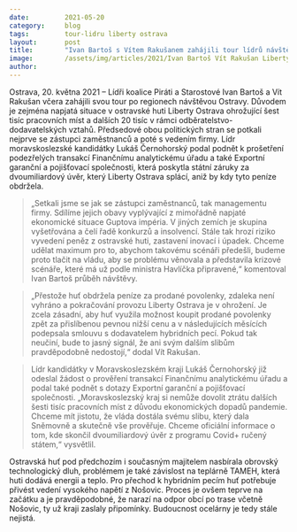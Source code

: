 ```yaml
---
date:         2021-05-20
category:     blog
tags:         tour-lidru liberty ostrava
layout:       post
title:        "Ivan Bartoš s Vítem Rakušanem zahájili tour lídrů návštěvou huti Liberty Ostrava"
image:        /assets/img/articles/2021/Ivan Bartoš Vít Rakušan Liberty Ostrava.jpg
author:       
---
```


Ostrava, 20. května 2021 –  Lídři koalice Piráti a Starostové Ivan Bartoš a Vít Rakušan včera zahájili svou tour po regionech návštěvou Ostravy. Důvodem je zejména napjatá situace v ostravské huti Liberty Ostrava ohrožující šest tisíc pracovních míst a dalších 20 tisíc v rámci odběratelstvo-dodavatelských vztahů. Předsedové obou politických stran se potkali nejprve se zástupci zaměstnanců a poté s vedením firmy. Lídr moravskoslezské kandidátky Lukáš Černohorský podal podnět k prošetření podezřelých transakcí Finančnímu analytickému úřadu a také Exportní garanční a pojišťovací společnosti, která poskytla státní záruky za dvoumiliardový úvěr, který Liberty Ostrava splácí, aniž by kdy tyto peníze obdržela.

> „Setkali jsme se jak se zástupci zaměstnanců, tak managementu firmy. Sdílíme jejich obavy vyplývající z mimořádně napjaté ekonomické situace Guptova impéria. V jiných zemích je skupina vyšetřována a čelí řadě konkurzů a insolvencí. Stále tak hrozí riziko vyvedení peněz z ostravské huti, zastavení inovací i úpadek. Chceme udělat maximum pro to, abychom takovému scénáři předešli, budeme proto tlačit na vládu, aby se problému věnovala a představila krizové scénáře, které má už podle ministra Havlíčka připravené,“ komentoval Ivan Bartoš průběh návštěvy.



> „Přestože huť obdržela peníze za prodané povolenky, zdaleka není vyhráno a pokračování provozu Liberty Ostrava je v ohrožení. Je zcela zásadní, aby huť využila možnost koupit prodané povolenky zpět za přislíbenou pevnou nižší cenu a v následujících měsících podepsala smlouvu s dodavatelem hybridních pecí. Pokud tak neučiní, bude to jasný signál, že ani svým dalším slibům pravděpodobně nedostojí,“ dodal Vít Rakušan. 



> Lídr kandidátky v Moravskoslezském kraji Lukáš Černohorský již odeslal žádost o prověření transakcí Finančnímu analytickému úřadu a podal také podnět s dotazy Exportní garanční a pojišťovací společnosti. „Moravskoslezský kraj si nemůže dovolit ztrátu dalších šesti tisíc pracovních míst z důvodu ekonomických dopadů pandemie. Chceme mít jistotu, že vláda dostála svému slibu, který dala Sněmovně a skutečně vše prověřuje. Chceme oficiální informace o tom, kde skončil dvoumiliardový úvěr z programu Covid+ ručený státem,“ vysvětlil.



Ostravská huť pod předchozím i současným majitelem nasbírala obrovský technologický dluh, problémem je také závislost na teplárně TAMEH, která huti dodává energii a teplo. Pro přechod k hybridním pecím huť potřebuje přivést vedení vysokého napětí z Nošovic. Proces je ovšem teprve na začátku a je pravděpodobné, že narazí na odpor obcí po trase včetně Nošovic, ty už kraji zaslaly připomínky. Budoucnost ocelárny je tedy stále nejistá.


